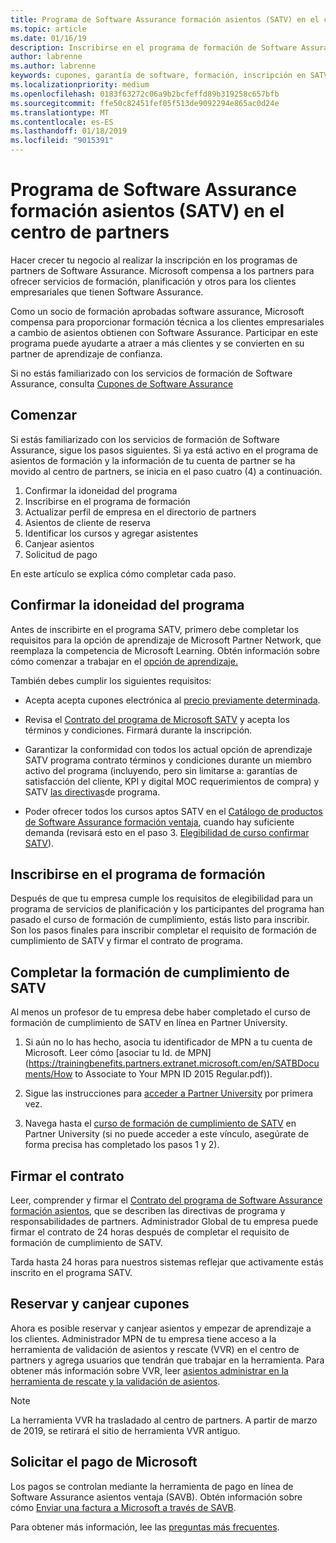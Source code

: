 ```yaml
---
title: Programa de Software Assurance formación asientos (SATV) en el centro de partners | El centro de partners
ms.topic: article
ms.date: 01/16/19
description: Inscribirse en el programa de formación de Software Assurance
author: labrenne
ms.author: labrenne
keywords: cupones, garantía de software, formación, inscripción en SATV, SATV
ms.localizationpriority: medium
ms.openlocfilehash: 0183f63272c06a9b2bcfeffd89b319258c657bfb
ms.sourcegitcommit: ffe50c82451fef05f513de9092294e865ac0d24e
ms.translationtype: MT
ms.contentlocale: es-ES
ms.lasthandoff: 01/18/2019
ms.locfileid: "9015391"
---
```

# <a name="software-assurance-training-voucher-satv-program-in-partner-center"></a>Programa de Software Assurance formación asientos (SATV) en el centro de partners

Hacer crecer tu negocio al realizar la inscripción en los programas de partners de Software Assurance. Microsoft compensa a los partners para ofrecer servicios de formación, planificación y otros para los clientes empresariales que tienen Software Assurance. 

Como un socio de formación aprobadas software assurance, Microsoft compensa para proporcionar formación técnica a los clientes empresariales a cambio de asientos obtienen con Software Assurance. Participar en este programa puede ayudarte a atraer a más clientes y se convierten en su partner de aprendizaje de confianza.

Si no estás familiarizado con los servicios de formación de Software Assurance, consulta [Cupones de Software Assurance](https://trainingbenefits.partners.extranet.microsoft.com/en/SATV/Pages/default.aspx)

## <a name="get-started"></a>Comenzar

Si estás familiarizado con los servicios de formación de Software Assurance, sigue los pasos siguientes. Si ya está activo en el programa de asientos de formación y la información de tu cuenta de partner se ha movido al centro de partners, se inicia en el paso cuatro (4) a continuación. 

1. Confirmar la idoneidad del programa
2. Inscribirse en el programa de formación
3. Actualizar perfil de empresa en el directorio de partners
4. Asientos de cliente de reserva
5. Identificar los cursos y agregar asistentes
6. Canjear asientos
7. Solicitud de pago

En este artículo se explica cómo completar cada paso.

## <a name="confirm-program-eligibility"></a>Confirmar la idoneidad del programa

Antes de inscribirte en el programa SATV, primero debe completar los requisitos para la opción de aprendizaje de Microsoft Partner Network, que reemplaza la competencia de Microsoft Learning. Obtén información sobre cómo comenzar a trabajar en el [opción de aprendizaje.](https://partner.microsoft.com/en-US/marketing/details/learning-option-enrollment#/)

También debes cumplir los siguientes requisitos:

- Acepta acepta cupones electrónica al [precio previamente determinada](https://partner.microsoft.com/en-US/membership/satv-voucher-pricing).

- Revisa el [Contrato del programa de Microsoft SATV](https://aka.ms/satv_legal_agreement) y acepta los términos y condiciones. Firmará durante la inscripción. 

- Garantizar la conformidad con todos los actual opción de aprendizaje SATV programa contrato términos y condiciones durante un miembro activo del programa (incluyendo, pero sin limitarse a: garantías de satisfacción del cliente, KPI y digital MOC requerimientos de compra) y SATV [las directivas](https://trainingbenefits.partners.extranet.microsoft.com/en/SATV/Pages/ProgramPolicies.aspx)de programa.

- Poder ofrecer todos los cursos aptos SATV en el [Catálogo de productos de Software Assurance formación ventaja](https://aka.ms/SATV_catalog), cuando hay suficiente demanda (revisará esto en el paso 3. [Elegibilidad de curso confirmar SATV](https://trainingbenefits.partners.extranet.microsoft.com/en/SATV/Pages/ConfirmEligibility.aspx)).

## <a name="enroll-in-the-training-program"></a>Inscribirse en el programa de formación

Después de que tu empresa cumple los requisitos de elegibilidad para un programa de servicios de planificación y los participantes del programa han pasado el curso de formación de cumplimiento, estás listo para inscribir. Son los pasos finales para inscribir completar el requisito de formación de cumplimiento de SATV y firmar el contrato de programa.  

## <a name="complete-the-satv-compliance-training"></a>Completar la formación de cumplimiento de SATV

Al menos un profesor de tu empresa debe haber completado el curso de formación de cumplimiento de SATV en línea en Partner University.
 
1. Si aún no lo has hecho, asocia tu identificador de MPN a tu cuenta de Microsoft. Leer cómo [asociar tu Id. de MPN](https://trainingbenefits.partners.extranet.microsoft.com/en/SATBDocuments/How to Associate to Your MPN ID 2015 Regular.pdf)).

2. Sigue las instrucciones para [acceder a Partner University](https://trainingbenefits.partners.extranet.microsoft.com/en/SATBDocuments/Partner_University_on-boarding.pdf) por primera vez.

3. Navega hasta el [curso de formación de cumplimiento de SATV](https://partneruniversity.microsoft.com/?whr=uri:MicrosoftAccount&courseId=14461&scoId=dXsXmk7lB_2704778676) en Partner University (si no puede acceder a este vínculo, asegúrate de forma precisa has completado los pasos 1 y 2).  

## <a name="sign-the-agreement"></a>Firmar el contrato

Leer, comprender y firmar el [Contrato del programa de Software Assurance formación asientos](https://partners.microsoft.com/partnerprogram/Satv.aspx), que se describen las directivas de programa y responsabilidades de partners. Administrador Global de tu empresa puede firmar el contrato de 24 horas después de completar el requisito de formación de cumplimiento de SATV.

Tarda hasta 24 horas para nuestros sistemas reflejar que activamente estás inscrito en el programa SATV. 

## <a name="reserve-and-redeem-training-vouchers"></a>Reservar y canjear cupones

Ahora es posible reservar y canjear asientos y empezar de aprendizaje a los clientes. Administrador MPN de tu empresa tiene acceso a la herramienta de validación de asientos y rescate (VVR) en el centro de partners y agrega usuarios que tendrán que trabajar en la herramienta. Para obtener más información sobre VVR, leer [asientos administrar en la herramienta de rescate y la validación de asientos](voucher-validation-tool).

>[!Note]
>La herramienta VVR ha trasladado al centro de partners. A partir de marzo de 2019, se retirará el sitio de herramienta VVR antiguo.

## <a name="request-payment-from-microsoft"></a>Solicitar el pago de Microsoft

Los pagos se controlan mediante la herramienta de pago en línea de Software Assurance asientos ventaja (SAVB).  Obtén información sobre cómo [Enviar una factura a Microsoft a través de SAVB](https://trainingbenefits.partners.extranet.microsoft.com/en/SATV/Pages/GetPaid.aspx).

Para obtener más información, lee las [preguntas más frecuentes](vvr-faq.md).